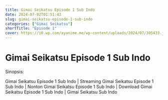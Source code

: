 ```yaml
---
title: Gimai Seikatsu Episode 1 Sub Indo
date: 2024-07-02T01:51:43
slug: gimai-seikatsu-episode-1-sub-indo
categories: ["Gimai Seikatsu"]
shortTitle: "Episode 1"
cover: https://i0.wp.com/ayanime.me/wp-content/uploads/2024/07/305433.jpg
---
```


# Gimai Seikatsu Episode 1 Sub Indo

<iframe-loader iframe-src1="https://play.ayanime.me/include/fluidplayer/fluidplayer.php?VideoSrc1=https%3A%2F%2Fdrive.google.com%2Ffile%2Fd%2F1yQDSfE3zTZbTEYsgSEAGyCZPF3nwdO2O%2Fpreview&VideoType1=video%2Fmp4&VideoQuality1=480p&VideoSrc2=https%3A%2F%2Fdrive.google.com%2Ffile%2Fd%2F1oTds1AlgL6jCvokg2iyGnjrfJgcFx1bv%2Fpreview&VideoType2=video%2Fmp4&VideoQuality2=720p&VideoSrc3=https%3A%2F%2Fdrive.google.com%2Ffile%2Fd%2F1_JKZFuzNmluL8vsNIXdEQIldaxOkoh7B%2Fpreview&VideoType3=video%2Fmp4&VideoQuality3=1080p&VideoSrc4=&VideoType4=&VideoQuality4=&VideoPoster=&VideoTrack1=&kind1=&srclang1=&label1=&default1=&VideoTrack2=&kind2=&srclang2=&label2=&default2=&player=fluid+player&server=Drive+API&api=&width=100%25&height=900px" iframe-src2="https://drive.google.com/file/d/1_JKZFuzNmluL8vsNIXdEQIldaxOkoh7B/preview"></iframe-loader>

Sinopsis:
<p>Gimai Seikatsu Episode 1 Sub Indo | Streaming Gimai Seikatsu Episode 1 Sub Indo | Nonton Gimai Seikatsu Episode 1 Sub Indo | Download Gimai Seikatsu Episode 1 Sub Indo | Gimai Seikatsu Sub Indo</p>


